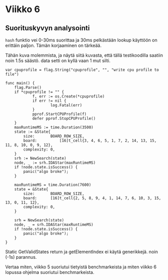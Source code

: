 # Viikko 6 

## Suorituskyvyn analysointi 

`hash` funktio vei 0-30ms suorittaa ja 30ms pelkästään lookup käyttöön on erittäin paljon. Tämän korjaaminen on tärkeää.

Tähän kuva molemmista, ja näytä siitä kuvasta, että tällä testikoodilla saatiin noin 1.5s säästö. data setti on kyllä vaan 1 mut silti.

```golang
var cpuprofile = flag.String("cpuprofile", "", "write cpu profile to file")

func main() {
	flag.Parse()
	if *cpuprofile != "" {
			f, err := os.Create(*cpuprofile)
			if err != nil {
					log.Fatal(err)
			}
			pprof.StartCPUProfile(f)
			defer pprof.StopCPUProfile()
	}
	maxRuntimeMS := time.Duration(3500)
	state := &State{
		size:       BOARD_ROW_SIZE,
		board:			[16]t_cell{3, 4, 6, 5, 1, 7, 2, 14, 13, 15, 11, 8, 10, 0, 9, 12},
		complexity: 0,
	}
	srh := NewSearch(state)
	node, _ := srh.IDAStar(maxRuntimeMS)
	if !node.state.isSuccess() {
		panic("algo broke");
	}

	maxRuntimeMS = time.Duration(7600)
	state = &State{
		size:       BOARD_ROW_SIZE,
		board:      [16]t_cell{2, 5, 8, 9, 4, 1, 14, 7, 6, 10, 3, 15, 13, 0, 11, 12},
		complexity: 0,
	}

	srh = NewSearch(state)
	node, _ = srh.IDAStar(maxRuntimeMS)
	if !node.state.isSuccess() {
		panic("algo broke");
	}
}
```

Static GetValidStates return ja getElementIndex ei käytä generikkejä. noin (-1s) parannus.


Vertaa miten, viikko 5 suoriutui tietyistä benchmarkeista ja miten viikko 6 lopussa ohjelma suoriutui benchmarkeista.

